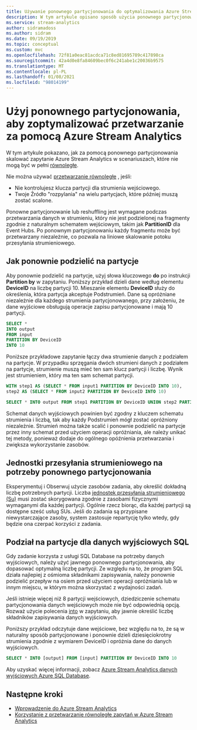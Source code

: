 ```yaml
---
title: Używanie ponownego partycjonowania do optymalizowania Azure Stream Analytics zadań
description: W tym artykule opisano sposób użycia ponownego partycjonowania w celu zoptymalizowania Azure Stream Analytics zadań, które nie mogą być równoległe.
ms.service: stream-analytics
author: sidramadoss
ms.author: sidram
ms.date: 09/19/2019
ms.topic: conceptual
ms.custom: mvc
ms.openlocfilehash: 72f81a0eac81acdca71c8ed81695789c417898ca
ms.sourcegitcommit: 42a4d0e8fa84609bec0f6c241abe1c20036b9575
ms.translationtype: MT
ms.contentlocale: pl-PL
ms.lasthandoff: 01/08/2021
ms.locfileid: "98014199"
---
```

# <a name="use-repartitioning-to-optimize-processing-with-azure-stream-analytics"></a>Użyj ponownego partycjonowania, aby zoptymalizować przetwarzanie za pomocą Azure Stream Analytics

W tym artykule pokazano, jak za pomocą ponownego partycjonowania skalować zapytanie Azure Stream Analytics w scenariuszach, które nie mogą być w pełni [równoległe](stream-analytics-scale-jobs.md).

Nie można używać [przetwarzanie równoległe](stream-analytics-parallelization.md) , jeśli:

* Nie kontrolujesz klucza partycji dla strumienia wejściowego.
* Twoje Źródło "rozpylania" na wielu partycjach, które później muszą zostać scalone.

Ponowne partycjonowanie lub reshuffling jest wymagane podczas przetwarzania danych w strumieniu, który nie jest podzielonej na fragmenty zgodnie z naturalnym schematem wejściowym, takim jak **PartitionID** dla Event Hubs. Po ponownym partycjonowaniu każdy fragmentu może być przetwarzany niezależnie, co pozwala na liniowe skalowanie potoku przesyłania strumieniowego.

## <a name="how-to-repartition"></a>Jak ponownie podzielić na partycje

Aby ponownie podzielić na partycje, użyj słowa kluczowego **do** po instrukcji **Partition by** w zapytaniu. Poniższy przykład dzieli dane według elementu **DeviceID** na liczbę partycji 10. Mieszanie elementu **DeviceID** służy do określenia, która partycja akceptuje Podstrumień. Dane są opróżniane niezależnie dla każdego strumienia partycjonowanego, przy założeniu, że dane wyjściowe obsługują operacje zapisu partycjonowane i mają 10 partycji.

```sql
SELECT * 
INTO output
FROM input
PARTITION BY DeviceID 
INTO 10
```

Poniższe przykładowe zapytanie łączy dwa strumienie danych z podziałem na partycje. W przypadku sprzęgania dwóch strumieni danych z podziałem na partycje, strumienie muszą mieć ten sam klucz partycji i liczbę. Wynik jest strumieniem, który ma ten sam schemat partycji.

```sql
WITH step1 AS (SELECT * FROM input1 PARTITION BY DeviceID INTO 10),
step2 AS (SELECT * FROM input2 PARTITION BY DeviceID INTO 10)

SELECT * INTO output FROM step1 PARTITION BY DeviceID UNION step2 PARTITION BY DeviceID
```

Schemat danych wyjściowych powinien być zgodny z kluczem schematu strumienia i liczbą, tak aby każdy Podstrumień mógł zostać opróżniony niezależnie. Strumień można także scalić i ponownie podzielić na partycje przez inny schemat przed użyciem operacji opróżniania, ale należy unikać tej metody, ponieważ dodaje do ogólnego opóźnienia przetwarzania i zwiększa wykorzystanie zasobów.

## <a name="streaming-units-for-repartitions"></a>Jednostki przesyłania strumieniowego na potrzeby ponownego partycjonowania

Eksperymentuj i Obserwuj użycie zasobów zadania, aby określić dokładną liczbę potrzebnych partycji. Liczba [jednostek przesyłania strumieniowego (Su)](stream-analytics-streaming-unit-consumption.md) musi zostać skorygowana zgodnie z zasobami fizycznymi wymaganymi dla każdej partycji. Ogólnie rzecz biorąc, dla każdej partycji są dostępne sześć usług SUs. Jeśli do zadania są przypisane niewystarczające zasoby, system zastosuje repartycję tylko wtedy, gdy będzie ona czerpać korzyści z zadania.

## <a name="repartitions-for-sql-output"></a>Podział na partycje dla danych wyjściowych SQL

Gdy zadanie korzysta z usługi SQL Database na potrzeby danych wyjściowych, należy użyć jawnego ponownego partycjonowania, aby dopasować optymalną liczbę partycji. Ze względu na to, że program SQL działa najlepiej z ośmioma składnikami zapisywania, należy ponownie podzielić przepływ na osiem przed użyciem operacji opróżniania lub w innym miejscu, w którym można skorzystać z wydajności zadań. 

Jeśli istnieje więcej niż 8 partycji wejściowych, dziedziczenie schematu partycjonowania danych wejściowych może nie być odpowiednią opcją. Rozważ użycie polecenia [into](/stream-analytics-query/into-azure-stream-analytics#into-shard-count) w zapytaniu, aby jawnie określić liczbę składników zapisywania danych wyjściowych. 

Poniższy przykład odczytuje dane wejściowe, bez względu na to, że są w naturalny sposób partycjonowane i ponownie dzieli dziesięciokrotny strumienia zgodnie z wymiarem DeviceID i opróżnia dane do danych wyjściowych. 

```sql
SELECT * INTO [output] FROM [input] PARTITION BY DeviceID INTO 10
```

Aby uzyskać więcej informacji, zobacz [Azure Stream Analytics danych wyjściowych Azure SQL Database](stream-analytics-sql-output-perf.md).


## <a name="next-steps"></a>Następne kroki

* [Wprowadzenie do Azure Stream Analytics](stream-analytics-introduction.md)
* [Korzystanie z przetwarzanie równoległe zapytań w Azure Stream Analytics](stream-analytics-parallelization.md)
